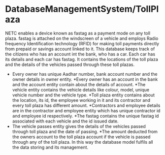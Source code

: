 # DatabaseManagementSystem/TollPlaza

NETC enables a device known as fastag as a payment mode on any toll plaza. fastag is attached on the windscreen of a vehicle and employs Radio frequency Identification technology (RFID) for making toll payments directly from prepaid or savings account linked to it.
This database keeps track of the citizens who has an account int the bank, who has a car. Each car has its details and each car has fastag. It contains the locations of the toll plaza and the details of the vehicles passed through these toll plazas.
* Every owner has unique Aadhar number, bank account number and the owner details in owner entity.
*Every owner has an account in the bank and the account entity contain about the details of account.
*The vehicle entity contains the vehicle details like colour, model, unique vehicle number and the vehicle type.
*Toll plaza entity contains about the location, its id, the employee working in it and its contractor and every toll plaza has different amount.
*Contractors and employee details are in the contractor and employee entity which has unique contractor id and employee id respectively.
*The fastag contains the unique fastag id associated with each vehicle and the id issued date.
* The vehicle passes entity gives the details of the vehicles passed through toll plaza and the date of passing.
*The amount deducted from the owners account to the toll plaza account if the vehicle is passed
through any of the toll plaza.
In this way the database model fulfils all the data storing and its management.

